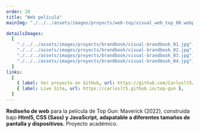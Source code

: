 ```yaml
---
order: 10
title: "Web película"
mainImg: "./../../assets/images/proyects/web-top/visual_web_top_00.webp"

detailsImages:
  [
    "./../../assets/images/proyects/brandbook/visual-brandbook_01.jpg",
    "./../../assets/images/proyects/brandbook/visual-brandbook_02.jpg",
    "./../../assets/images/proyects/brandbook/visual-brandbook_03.jpg",
    "./../../assets/images/proyects/brandbook/visual-brandbook_04.jpg",
  ]
links:
  [
    { label: Ver proyecto en GitHub, url: https://github.com/Carloslt5/top-gun },
    { label: Live Site, url: https://carloslt5.github.io/top-gun },
  ]
---
```


**Rediseño de web** para la película de Top Gun: Maverick (2022), construida bajo **Html5, CSS (Sass) y JavaScript, adapatable a diferentes tamaños de pantalla y dispositivos.** Proyecto académico.

